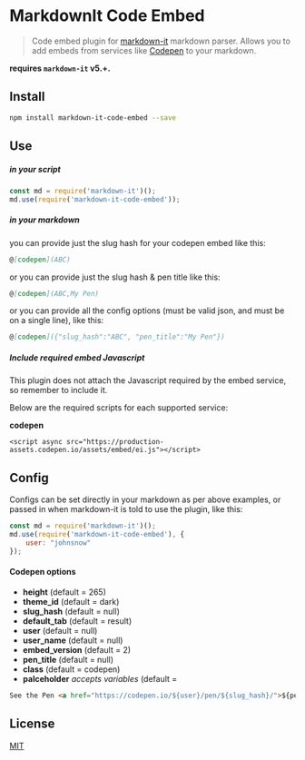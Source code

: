 MarkdownIt Code Embed
=====================

> Code embed plugin for [markdown-it](https://github.com/markdown-it/markdown-it) markdown parser.
> Allows you to add embeds from services like [Codepen](https://codepen.io/) to your markdown.

__requires `markdown-it` v5.+.__

Install
-------

```bash
npm install markdown-it-code-embed --save
```

Use
-----

##### in your script

```javascript
const md = require('markdown-it')();
md.use(require('markdown-it-code-embed'));
```

##### in your markdown

you can provide just the slug hash for your codepen embed like this:

```markdown
@[codepen](ABC)
```

or you can provide just the slug hash & pen title like this:

```markdown
@[codepen](ABC,My Pen)
```

or you can provide all the config options (must be valid json, and must be on a single line), like this:

```markdown
@[codepen]({"slug_hash":"ABC", "pen_title":"My Pen"})
```

##### Include required embed Javascript

This plugin does not attach the Javascript required by the embed service, so remember to include it.

Below are the required scripts for each supported service:

**codepen**

```
<script async src="https://production-assets.codepen.io/assets/embed/ei.js"></script>
```

Config
------

Configs can be set directly in your markdown as per above examples, or passed in when markdown-it is told to use the plugin, like this:

```javascript
const md = require('markdown-it')();
md.use(require('markdown-it-code-embed'), {
    user: "johnsnow"
});
```

#### Codepen options

 * **height** (default = 265)
 * **theme_id** (default = dark)
 * **slug_hash** (default = null)
 * **default_tab** (default = result)
 * **user** (default = null)
 * **user_name** (default = null)
 * **embed_version** (default = 2)
 * **pen_title** (default = null)
 * **class** (default = codepen)
 * **palceholder** *accepts variables* (default = 
```html
See the Pen <a href="https://codepen.io/${user}/pen/${slug_hash}/">${pen_title}</a> by ${user_name} (<a href="http://codepen.io/${user}">@${user}</a>) on <a href="http://codepen.io">CodePen</a>.
```

License
-------

[MIT](https://github.com/markdown-it-code-embed/markdown-it-code-embed/blob/master/LICENSE)
